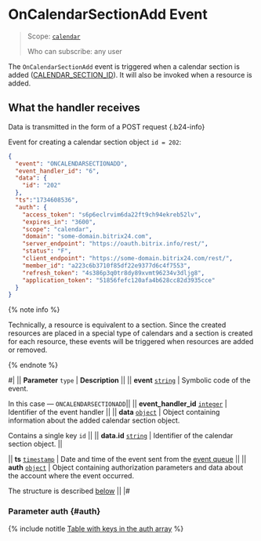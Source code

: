 # OnCalendarSectionAdd Event

> Scope: [`calendar`](../../scopes/permissions.md)
>
> Who can subscribe: any user

The `OnCalendarSectionAdd` event is triggered when a calendar section is added ([CALENDAR_SECTION_ID](https://dev.quickbooks.com/user_help/components/content/calendar/calendar_events_list.php)). It will also be invoked when a resource is added.

## What the handler receives

Data is transmitted in the form of a POST request {.b24-info}

Event for creating a calendar section object `id = 202`:

```json
{
  "event": "ONCALENDARSECTIONADD",
  "event_handler_id": "6",
  "data": {
    "id": "202"
  },
  "ts":"1734608536",
  "auth": {
    "access_token": "s6p6eclrvim6da22ft9ch94ekreb52lv",
    "expires_in": "3600",
    "scope": "calendar",
    "domain": "some-domain.bitrix24.com",
    "server_endpoint": "https://oauth.bitrix.info/rest/",
    "status": "F",
    "client_endpoint": "https://some-domain.bitrix24.com/rest/",
    "member_id": "a223c6b3710f85df22e9377d6c4f7553",
    "refresh_token": "4s386p3q0tr8dy89xvmt96234v3dljg8",
    "application_token": "51856fefc120afa4b628cc82d3935cce"
  }
}
```

{% note info %}

Technically, a resource is equivalent to a section. Since the created resources are placed in a special type of calendars and a section is created for each resource, these events will be triggered when resources are added or removed.

{% endnote %}

#|
|| **Parameter**
`type` | **Description** ||
|| **event**
[`string`][1] | Symbolic code of the event.

In this case — `ONCALENDARSECTIONADD`||
|| **event_handler_id**
[`integer`][1] | Identifier of the event handler ||
|| **data**
[`object`][1] | Object containing information about the added calendar section object.

Contains a single key `id` ||
|| **data.id**
[`string`][1] | Identifier of the calendar section object. ||

|| **ts**
[`timestamp`][1] | Date and time of the event sent from the [event queue](../../events/index.md) ||
|| **auth**
[`object`][1] | Object containing authorization parameters and data about the account where the event occurred.

The structure is described [below](#auth) ||
|#

### Parameter auth {#auth}

{% include notitle [Table with keys in the auth array](../../../_includes/auth-params-in-events.md) %}

[1]: ../../data-types.md